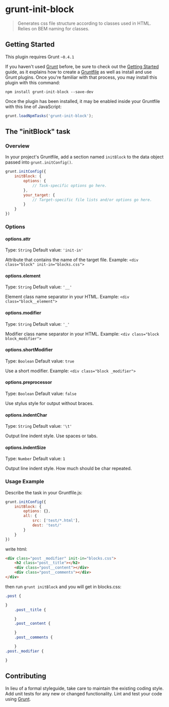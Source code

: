 # grunt-init-block

> Generates css file structure according to classes used in HTML. Relies on BEM naming for classes.

## Getting Started
This plugin requires Grunt `~0.4.1`

If you haven't used [Grunt](http://gruntjs.com/) before, be sure to check out the [Getting Started](http://gruntjs.com/getting-started) guide, as it explains how to create a [Gruntfile](http://gruntjs.com/sample-gruntfile) as well as install and use Grunt plugins. Once you're familiar with that process, you may install this plugin with this command:

```shell
npm install grunt-init-block --save-dev
```

Once the plugin has been installed, it may be enabled inside your Gruntfile with this line of JavaScript:

```js
grunt.loadNpmTasks('grunt-init-block');
```

## The "initBlock" task

### Overview
In your project's Gruntfile, add a section named `initBlock` to the data object passed into `grunt.initConfig()`.

```js
grunt.initConfig({
	initBlock: {
		options: {
			// Task-specific options go here.
		},
		your_target: {
			// Target-specific file lists and/or options go here.
		}
	}
})
```

### Options

#### options.attr
Type: `String`
Default value: `'init-in'`

Attribute that contains the name of the target file.
Example: `<div class="block" init-in="blocks.css">`

#### options.element
Type: `String`
Default value: `'__'`

Element class name separator in your HTML.
Example: `<div class="block__element">`

#### options.modifier
Type: `String`
Default value: `'_'`

Modifier class name separator in your HTML.
Example: `<div class="block block_modifier">`

#### options.shortModifier
Type: `Boolean`
Default value: `true`

Use a short modifier.
Example: `<div class="block _modifier">`

#### options.preprocessor
Type: `Boolean`
Default value: `false`

Use stylus style for output without braces.

#### options.indentChar
Type: `String`
Default value: `'\t'`

Output line indent style. Use spaces or tabs.

#### options.indentSize
Type: `Number`
Default value: `1`

Output line indent style. How much should be char repeated.

### Usage Example

Describe the task in your Gruntfile.js:

```js
grunt.initConfig({
	initBlock: {
		options: {},
		all: {
			src: ['test/*.html'],
            dest: 'test/'
		}
	}
})
```

write html:

```html
<div class="post _modifier" init-in="blocks.css">
	<h2 class="post__title"></h2>
	<div class="post__content"></div>
	<div class="post__comments"></div>
</div>
```

then run `grunt initBlock` and you will get in blocks.css:

```css
.post {

}
	.post__title {

	}
	.post__content {

	}
	.post__comments {

	}
.post._modifier {

}
```

## Contributing
In lieu of a formal styleguide, take care to maintain the existing coding style. Add unit tests for any new or changed functionality. Lint and test your code using [Grunt](http://gruntjs.com/).